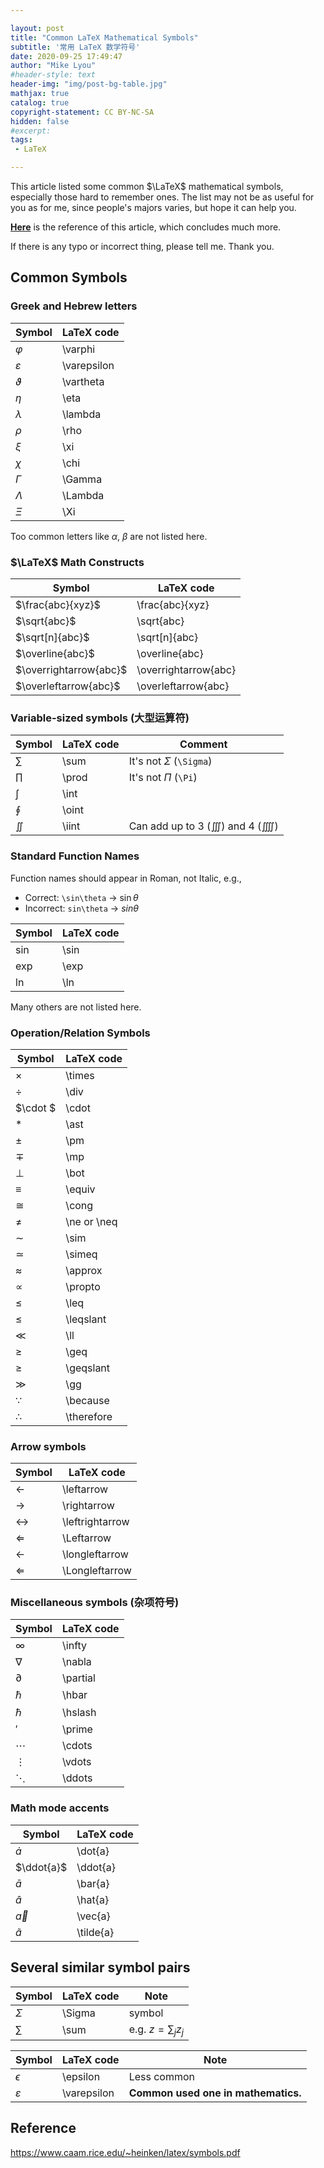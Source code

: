 ```yaml
---

layout: post
title: "Common LaTeX Mathematical Symbols"
subtitle: '常用 LaTeX 数学符号'
date: 2020-09-25 17:49:47
author: "Mike Lyou"
#header-style: text
header-img: "img/post-bg-table.jpg"
mathjax: true
catalog: true
copyright-statement: CC BY-NC-SA
hidden: false
#excerpt:
tags:
 - LaTeX

---
```


This article listed some common $\LaTeX$ mathematical symbols, especially those hard to remember ones. The list may not be as useful for you as for me, since people's majors varies, but hope it can help you.

<!-- more -->

**[Here](https://www.caam.rice.edu/~heinken/latex/symbols.pdf)** is the reference of this article, which concludes much more.

If there is any typo or incorrect thing, please tell me. Thank you.

## Common Symbols

###  Greek and Hebrew letters

| Symbol        | LaTeX code  |
| ------------- | ----------- |
| $\varphi$     | \varphi     |
| $\varepsilon$ | \varepsilon |
| $\vartheta$   | \vartheta   |
| $\eta$        | \eta        |
| $\lambda$     | \lambda     |
| $\rho$        | \rho        |
| $\xi$         | \xi         |
| $\chi$        | \chi        |
| $\Gamma$      | \Gamma      |
| $\Lambda$     | \Lambda     |
| $\Xi$         | \Xi         |

Too common letters like $\alpha$, $\beta$ are not listed here.

### $\LaTeX$ Math Constructs

| Symbol                 | LaTeX code           |
| ---------------------- | -------------------- |
| $\frac{abc}{xyz}$      | \frac{abc}{xyz}      |
| $\sqrt{abc}$           | \sqrt{abc}           |
| $\sqrt[n]{abc}$        | \sqrt[n]{abc}        |
| $\overline{abc}$       | \overline{abc}       |
| $\overrightarrow{abc}$ | \overrightarrow{abc} |
| $\overleftarrow{abc}$  | \overleftarrow{abc}  |

### Variable-sized symbols (大型运算符)

| Symbol  | LaTeX code | Comment                                      |
| ------- | ---------- | -------------------------------------------- |
| $\sum$  | \sum       | It's not $\Sigma$ (`\Sigma`)                 |
| $\prod$ | \prod      | It's not $\Pi$ (`\Pi`)                       |
| $\int$  | \int       |                                              |
| $\oint$ | \oint      |                                              |
| $\iint$ | \iint      | Can add up to 3 ($\iiint$) and 4 ($\iiiint$) |

###  Standard Function Names

Function names should appear in Roman, not Italic, e.g.,

- Correct: 	`\sin\theta` 	&rarr; 	$\sin\theta$
- Incorrect: 	`sin\theta` 	&rarr;	 $sin\theta$

| Symbol | LaTeX code |
| ------ | ---------- |
| $\sin$ | \sin       |
| $\exp$ | \exp       |
| $\ln$  | \ln        |

Many others are not listed here.

### Operation/Relation Symbols

| Symbol       | LaTeX code  |
| ------------ | ----------- |
| $\times$     | \times      |
| $\div$       | \div        |
| $\cdot $     | \cdot       |
| $\ast$       | \ast        |
| $\pm$        | \pm         |
| $\mp$        | \mp         |
| $\bot$       | \bot        |
| $\equiv$     | \equiv      |
| $\cong$      | \cong       |
| $\neq$       | \ne or \neq |
| $\sim$       | \sim        |
| $\simeq$     | \simeq      |
| $\approx$    | \approx     |
| $\propto$    | \propto     |
| $\leq$       | \leq        |
| $\leqslant$  | \\leqslant  |
| $\ll$        | \ll         |
| $\geq$       | \geq        |
| $\geqslant$  | \geqslant   |
| $\gg$        | \gg         |
| $\because$   | \because    |
| $\therefore$ | \therefore  |

### Arrow symbols

| Symbol            | LaTeX code      |
| ----------------- | --------------- |
| $\leftarrow$      | \leftarrow      |
| $\rightarrow$     | \rightarrow     |
| $\leftrightarrow$ | \leftrightarrow |
| $\Leftarrow$      | \Leftarrow      |
| $\longleftarrow$  | \longleftarrow  |
| $\Longleftarrow$  | \Longleftarrow  |

###  Miscellaneous symbols (杂项符号)

| Symbol     | LaTeX code |
| ---------- | ---------- |
| $\infty$   | \infty     |
| $\nabla$   | \nabla     |
| $\partial$ | \partial   |
| $\hbar$    | \hbar      |
| $\hslash$  | \hslash    |
| $\prime$   | \prime     |
| $\cdots$   | \cdots     |
| $\vdots$   | \vdots     |
| $\ddots$   | \ddots     |

### Math mode accents

| Symbol      | LaTeX code |
| ----------- | ---------- |
| $\dot{a}$   | \dot{a}    |
| $\ddot{a}$  | \ddot{a}   |
| $\bar{a}$   | \bar{a}    |
| $\hat{a}$   | \hat{a}    |
| $\vec{a}$   | \vec{a}    |
| $\tilde{a}$ | \tilde{a}  |


## Several similar symbol pairs

| Symbol   | LaTeX code | Note                |
| -------- | ---------- | ------------------- |
| $\Sigma$ | \Sigma     | symbol              |
| $\sum$   | \sum       | e.g. $z=\sum_j z_j$ |

| Symbol        | LaTeX code  | Note                                |
| ------------- | ----------- | ----------------------------------- |
| $\epsilon$    | \epsilon    | Less common                         |
| $\varepsilon$ | \varepsilon | **Common used one in mathematics.** |

## Reference

https://www.caam.rice.edu/~heinken/latex/symbols.pdf